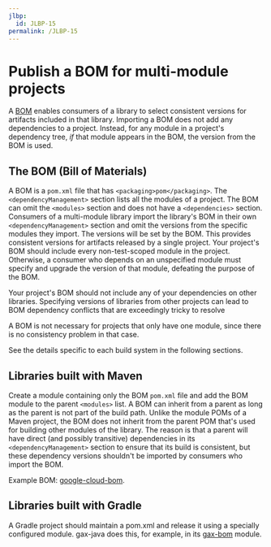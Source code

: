 ```yaml
---
jlbp:
  id: JLBP-15
permalink: /JLBP-15
---
```

# Publish a BOM for multi-module projects

A [BOM](https://maven.apache.org/guides/introduction/introduction-to-dependency-mechanism.html)
enables consumers of a library to select
consistent versions for artifacts included in that library. Importing a
BOM does not add any dependencies to a project. Instead, for any module
in a project's dependency tree, *if* that module appears in the BOM,
the version from the BOM is used.

## The BOM (Bill of Materials)

A BOM is a `pom.xml` file that has `<packaging>pom</packaging>`.
The `<dependencyManagement>` section lists all the modules of a project.
The BOM can omit the `<modules>` section and does not have a `<dependencies>`
section.
Consumers of a multi-module library import the library's BOM
in their own `<dependencyManagement>` section and omit the
versions from the specific modules they import. The versions will
be set by the BOM. This provides consistent versions for artifacts released
by a single project.
Your project's BOM should include every non-test-scoped module in the project.
Otherwise, a consumer who depends on an unspecified module must specify and
upgrade the version of that module, defeating the purpose of the BOM.

Your project's BOM should not include any of your dependencies on other libraries.
Specifying versions of libraries from other projects can lead to BOM dependency conflicts that are exceedingly tricky to resolve

A BOM is not necessary for projects that only have one module, since there is
no consistency problem in that case.

See the details specific to each build system in the following sections.

## Libraries built with Maven

Create a module containing only the BOM `pom.xml` file and add the BOM module
to the parent `<modules>` list.
A BOM can inherit from a parent as long as the parent is not part of the build
path. Unlike the module POMs of a Maven project, the BOM does not inherit from the
parent POM that's used for building other modules of the library.
The reason is that a parent will have direct (and possibly transitive)
dependencies in its `<dependencyManagement>` section to ensure that its
build is consistent, but these dependency versions shouldn't be imported by
consumers who import the BOM.

Example BOM: [google-cloud-bom](https://github.com/GoogleCloudPlatform/google-cloud-java/blob/master/google-cloud-bom/pom.xml).

## Libraries built with Gradle

A Gradle project should maintain a pom.xml and release it using a specially
configured module. gax-java does this, for example,
in its [gax-bom](https://github.com/googleapis/gax-java/tree/master/gax-bom)
module.
